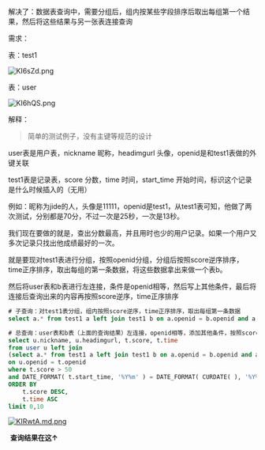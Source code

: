 解决了：数据表查询中，需要分组后，组内按某些字段排序后取出每组第一个结果，然后将这些结果与另一张表连接查询




需求：

表：test1

![KI6sZd.png](https://s2.ax1x.com/2019/10/31/KI6sZd.png)

表：user

![KI6hQS.png](https://s2.ax1x.com/2019/10/31/KI6hQS.png)



解释：

> 简单的测试例子，没有主键等规范的设计

user表是用户表，nickname 昵称，headimgurl 头像，openid是和test1表做的外键关联

test1表是记录表，score 分数，time 时间，start_time 开始时间，标识这个记录是什么时候插入的（无用）



例如：昵称为jide的人，头像是11111，openid是test1，从test1表可知，他做了两次测试，分别都是70分，不过一次是25秒，一次是13秒。



我们现在要做的就是，查出分数最高，并且用时也少的用户记录。如果一个用户又多次记录只找出他成绩最好的一次。

就是要现对test1表进行分组，按照openid分组，分组后按照score逆序排序，time正序排序，取出每组的第一条数据，将这些数据拿出来做一个表b。

然后将user表和b表进行左连接，条件是openid相等，然后写上其他条件，最后将连接后查询出来的内容再按照score逆序，time正序排序

```sql
# 子查询：对test1表分组，组内按照score逆序，time正序排序，取出每组第一条数据
select a.* from test1 a left join test1 b on a.openid = b.openid and a.score >= b.score and a.time < b.time GROUP BY a.openid

# 总查询：user表和b表（上面的查询结果）左连接，openid相等，添加其他条件，按照score逆序，time正序排列。
select u.nickname, u.headimgurl, t.score, t.time 
from user u left join 
(select a.* from test1 a left join test1 b on a.openid = b.openid and a.score >= b.score and a.time < b.time GROUP BY a.openid) t
on u.openid = t.openid
where t.score > 50
and DATE_FORMAT( t.start_time, '%Y%m' ) = DATE_FORMAT( CURDATE( ), '%Y%m' ) 
ORDER BY
	t.score DESC,
	t.time ASC
limit 0,10
```



[![KIRwtA.md.png](https://s2.ax1x.com/2019/10/31/KIRwtA.md.png)](https://imgchr.com/i/KIRwtA)

​																											**查询结果在这↑**

